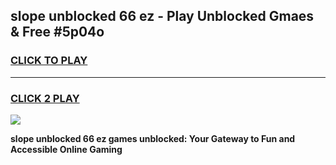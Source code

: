 
## slope unblocked 66 ez - Play Unblocked Gmaes & Free #5p04o
<h3>
<a href="https://news.freeplayer.one?title=slope_unblocked_66_ez&ref=24F">CLICK TO PLAY</a></h3>
<hr>

<h3>
<a href="https://news.freeplayer.one?title=slope_unblocked_66_ez&ref=24F">CLICK 2 PLAY</a>
  
</h3>

<a href="https://news.freeplayer.one?title=slope_unblocked_66_ez&ref=24F/"><img src="https://clearcache.store/games.png"></a>


**slope unblocked 66 ez games unblocked: Your Gateway to Fun and Accessible Online Gaming**
